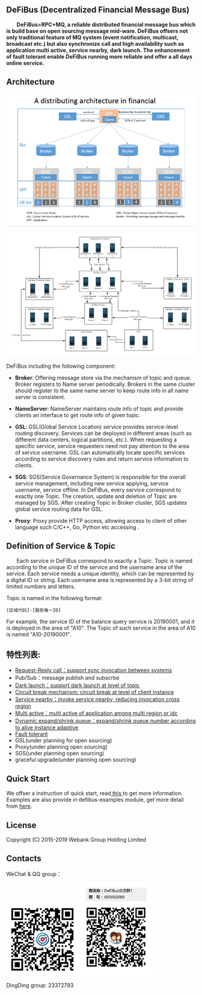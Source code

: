 ## DeFiBus (Decentralized Financial Message Bus)
&nbsp;&nbsp;&nbsp;&nbsp;&nbsp;&nbsp;
**DeFiBus=RPC+MQ, a reliable distributed financial message bus which is build base on open sourcing message mid-ware. DeFiBus offsers not only traditional feature of MQ system (event notification, multicast, broadcast etc.) but also synchronize call and high availability such as application multi active, service nearby, dark launch. The enhancement of fault tolerant enable DeFiBus running more reliable and offer a all days online service.**  


## Architecture  
<div align=center>

![architecture1](./docs/images/features/a-distributing-architecture-in-financial-EN.png)

</div>

![architecture2](./docs/images/features/architecture-p1.png)

DeFiBus including the following component:
* **Broker**: Offering message store via the mechanism of topic and queue. Broker registers to Name server periodically. Brokers in the same cluster should register to the same name server to keep route info in all name server is consistent.

* **NameServer**: NameServer maintains route info of topic and provide clients an interface to get route info of given topic.

* **GSL**: GSL(Global Service Location) service provides service-level routing discovery. Services can be deployed in different areas (such as different data centers, logical partitions, etc.). When requesting a specific service, service requesters need not pay attention to the area of service username. GSL can automatically locate specific services according to service discovery rules and return service information to clients.

* **SGS**: SGS(Service Governance System) is responsible for the overall service management, including new service applying, service username, service offline. In DeFiBus, every service correspond to exactly one Topic. The creation, update and deletion of Topic are managed by SGS. After creating Topic in Broker cluster, SGS updates global service routing data for GSL.

* **Proxy**: Proxy provide HTTP access, allowing access to client of other language such C/C++, Go, Python etc accessing .


## Definition of Service & Topic
&nbsp;&nbsp;&nbsp;&nbsp;&nbsp;&nbsp;
Each service in DeFiBus correspond to exactly a Topic. Topic is named according to the unique ID of the service and the username area of the service. Each service needs a unique identity, which can be represented by a digital ID or string. Each username area is represented by a 3-bit string of limited numbers and letters.  

Topic is named in the following format:
```
[区域代码]-[服务唯一ID]
``` 
For example, the service ID of the balance query service is 20190001, and it is deployed in the area of "A10". The Topic of such service in the area of A10 is named "A10-20190001". 

## 特性列表:
* [Request-Reply call：support sync invocation between systems](docs/cn/features/1-request-response-call.md)
* Pub/Sub：message publish and subscrbe
* [Dark launch：support dark launch at level of topic](docs/cn/features/2-dark-launch.md)
* [Circuit break mechainsm: circuit break at level of client instance](docs/cn/features/3-circuit-break-mechanism.md)
* [Service nearby：invoke service nearby, reducing invocation cross region](docs/cn/features/4-invoke-service-nearby.md)
* [Multi active：multi active of application among multi region or idc](docs/cn/features/5-multi-active.md)
* [Dynamic expand/shrink queue：expand/shrink queue number according to alive instance adaptive](docs/cn/features/6-dynamic-adjust-queue.md)
* [Fault tolerant](docs/cn/features/8-fault-tolerant.md)
* GSL(under planning for open sourcing)
* Proxy(under planning open sourcing)
* SGS(under planning open sourcing)
* graceful upgrade(under planning open sourcing)

## Quick Start
We offser a instruction of quick start, read[ this ](docs/cn/quickstart.md) to get more information.   
Examples are also provide in defibus-examples module, get more detail from [here](defibus-examples).

## License
Copyright (C) 2015-2019 Webank Group Holding Limited

## Contacts
WeChat & QQ group：

![wechat_qr](./docs/images/wechat_helper.png)
![qqgroup_qr](./docs/images/qqgroup-crcode.png)

DingDing group: 23372793
